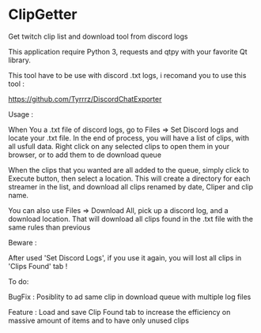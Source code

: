 # ClipGetter
Get twitch clip list and download tool from discord logs

This application require Python 3, requests and qtpy with your favorite Qt library.

This tool have to be use with discord .txt logs, i recomand you to use this tool : 

https://github.com/Tyrrrz/DiscordChatExporter


Usage :

When You a .txt  file of discord logs, go to Files => Set Discord logs and locate your .txt file.
In the end of process, you will have a list of clips, with all usfull data. 
Right click on any selected clips to open them in your browser, or to add them to de download queue

When the clips that you wanted are all added to the queue, simply click to Execute button, then select a location.
This will create a directory for each streamer in the list, and download all clips renamed by date, Cliper and clip name.

You can also use Files => Download All, pick up a discord log, and a download location. 
That will download all clips found in the .txt file with the same rules than previous

Beware : 

After used  'Set Discord Logs', if you use it again, you will lost all clips in 'Clips Found' tab !


To do:

BugFix : Posiblity to ad same clip in download queue with multiple log files

Feature : Load and save Clip Found tab to increase the efficiency on massive amount of items and to have only unused clips
